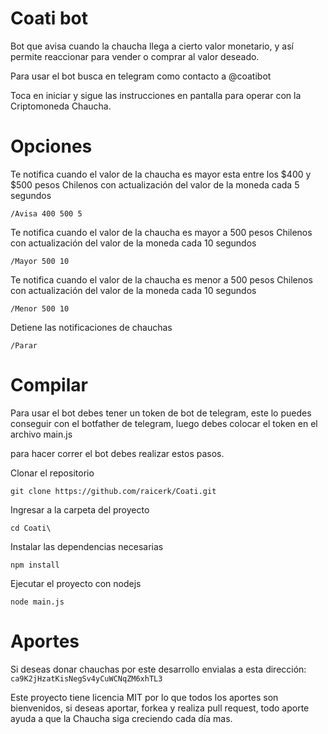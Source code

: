 # Coati bot

Bot que avisa cuando la chaucha llega a cierto valor monetario, y así permite reaccionar para vender o comprar al valor deseado.

Para usar el bot busca en telegram como contacto a @coatibot

Toca en iniciar y sigue las instrucciones en pantalla para operar con la Criptomoneda Chaucha.

# Opciones

Te notifica cuando el valor de la chaucha es mayor esta entre los $400 y $500 pesos Chilenos con actualización del valor de la moneda cada 5 segundos
```
/Avisa 400 500 5
```

Te notifica cuando el valor de la chaucha es mayor a 500 pesos Chilenos con actualización del valor de la moneda cada 10 segundos
```
/Mayor 500 10
```

Te notifica cuando el valor de la chaucha es menor a 500 pesos Chilenos con actualización del valor de la moneda cada 10 segundos
```
/Menor 500 10
```

Detiene las notificaciones de chauchas
```
/Parar
```

# Compilar

Para usar el bot debes tener un token de bot de telegram, este lo puedes conseguir con el botfather de telegram, luego debes colocar el token en el archivo main.js

para hacer correr el bot debes realizar estos pasos.

Clonar el repositorio
```
git clone https://github.com/raicerk/Coati.git
```
Ingresar a la carpeta del proyecto
```
cd Coati\
```
Instalar las dependencias necesarias
```
npm install
```
Ejecutar el proyecto con nodejs
```
node main.js
```

# Aportes

Si deseas donar chauchas por este desarrollo envialas a esta dirección: ```ca9K2jHzatKisNegSv4yCuWCNqZM6xhTL3```


Este proyecto tiene licencia MIT por lo que todos los aportes son bienvenidos, si deseas aportar, forkea y realiza pull request, todo aporte ayuda a que la Chaucha siga creciendo cada día mas.
